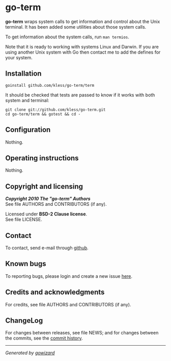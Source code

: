 go-term
=======

**go-term** wraps system calls to get information and control about the
Unix terminal. It has been added some utilities about those system calls.

To get information about the system calls, run `man termios`.

Note that it is ready to working with systems Linux and Darwin. If you are using
another Unix system with Go then contact me to add the defines for your system.


## Installation

	goinstall github.com/kless/go-term/term

It should be checked that tests are passed to know if it works with both system
and terminal:

	git clone git://github.com/kless/go-term.git
	cd go-term/term && gotest && cd -


## Configuration

Nothing.


## Operating instructions

Nothing.


## Copyright and licensing

***Copyright 2010  The "go-term" Authors***  
See file AUTHORS and CONTRIBUTORS (if any).

Licensed under **BSD-2 Clause license**.  
See file LICENSE.


## Contact

To contact, send e-mail through [github][1].


## Known bugs

To reporting bugs, please login and create a new issue [here][2].


## Credits and acknowledgments

For credits, see file AUTHORS and CONTRIBUTORS (if any).


## ChangeLog

For changes between releases, see file NEWS; and for changes between the commits,
see the [commit history][3].


* * *
*Generated by [gowizard](http://github.com/kless/gowizard)*


[1]: http://github.com/kless
[2]: http://github.com/kless/go-term/issues
[3]: http://github.com/kless/go-term/commits/master

